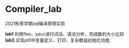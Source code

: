 # Compiler_lab
2021秋季学期zql编译原理实验

**lab1** 利用flex、yacc进行词法、语法分析，完成数的大小比较<br>
**lab2** 实现pl0中变量定义、打印、复杂数组初始化功能
